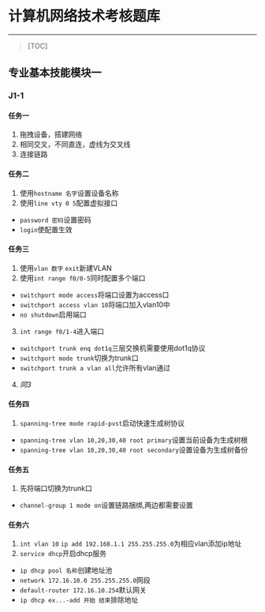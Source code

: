 # 计算机网络技术考核题库
---
> [TOC]
## 专业基本技能模块一

### J1-1

#### 任务一

1. 拖拽设备，搭建网络
2. 相同交叉，不同直连，虚线为交叉线
3. 连接链路

#### 任务二

1. 使用`hostname 名字`设置设备名称
2. 使用`line vty 0 5`配置虚拟接口
  * `password 密码`设置密码
  * `login`使配置生效

#### 任务三

1. 使用`vlan 数字` `exit`新建VLAN
2. 使用`int range f0/0-5`同时配置多个端口
  * `switchport mode access`将端口设置为access口
  * `switchport access vlan 10`将端口加入vlan10中
  * `no shutdown`启用端口
3. `int range f0/1-4`进入端口
  * `switchport trunk enq dot1q`三层交换机需要使用dot1q协议
  * `switchport mode trunk`切换为trunk口
  * `switchport trunk a vlan all`允许所有vlan通过
4. *同3*

#### 任务四

1. `spanning-tree mode rapid-pvst`启动快速生成树协议
  * `spanning-tree vlan 10,20,30,40 root primary`设置当前设备为生成树根
  * `spanning-tree vlan 10,20,30,40 root secondary`设置设备为生成树备份

#### 任务五

1. 先将端口切换为trunk口
  * `channel-group 1 mode on`设置链路捆绑,两边都需要设置

#### 任务六

1. `int vlan 10` `ip add 192.168.1.1 255.255.255.0`为相应vlan添加ip地址
2. `service dhcp`开启dhcp服务
  * `ip dhcp pool 名称`创建地址池
  * `network 172.16.10.0 255.255.255.0`网段
  * `default-router 172.16.10.254`默认网关
  * `ip dhcp ex...-add 开始 结束`排除地址

